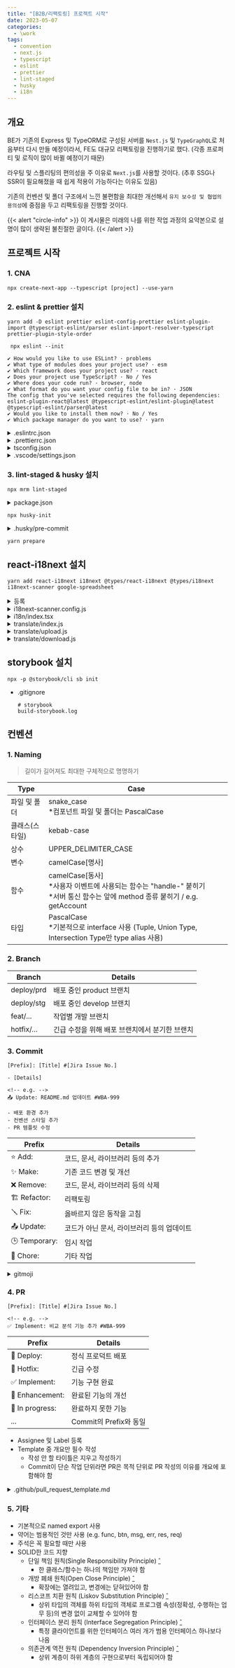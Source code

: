 ```yaml
---
title: "[B2B/리팩토링] 프로젝트 시작"
date: 2023-05-07
categories:
  - \work
tags:
  - convention
  - next.js
  - typescript
  - eslint
  - prettier
  - lint-staged
  - husky
  - i18n
---
```


## 개요

BE가 기존의 Express 및 TypeORM로 구성된 서버를 `Nest.js` 및 `TypeGraphQL`로 처음부터 다시 만들 예정이라서, FE도 대규모 리팩토링을 진행하기로 했다. (각종 프로퍼티 및 로직이 많이 바뀔 예정이기 때문)

라우팅 및 스플리팅의 편의성을 주 이유로 `Next.js`를 사용할 것이다. (추후 SSG나 SSR이 필요해졌을 때 쉽게 적용이 가능하다는 이유도 있음)

기존의 컨벤션 및 폴더 구조에서 느낀 불편함을 최대한 개선해서 `유지 보수성 및 협업의 용의성`에 중점을 두고 리팩토링을 진행할 것이다.

{{< alert "circle-info" >}}
이 게시물은 미래의 나를 위한 작업 과정의 요약본으로 설명이 많이 생략된 불친절한 글이다.
{{< /alert >}}

## 프로젝트 시작

### 1. CNA

```
npx create-next-app --typescript [project] --use-yarn
```

### 2. eslint & prettier 설치

```
yarn add -D eslint prettier eslint-config-prettier eslint-plugin-import @typescript-eslint/parser eslint-import-resolver-typescript prettier-plugin-style-order
```

```
 npx eslint --init
```

```
✔ How would you like to use ESLint? · problems
✔ What type of modules does your project use? · esm
✔ Which framework does your project use? · react
✔ Does your project use TypeScript? · No / Yes
✔ Where does your code run? · browser, node
✔ What format do you want your config file to be in? · JSON
The config that you've selected requires the following dependencies:
eslint-plugin-react@latest @typescript-eslint/eslint-plugin@latest @typescript-eslint/parser@latest
✔ Would you like to install them now? · No / Yes
✔ Which package manager do you want to use? · yarn
```

<details>
<summary>.eslintrc.json</summary>
<div markdown="1">

```json
{
  "env": {
    "browser": true,
    "es2021": true,
    "node": true
  },
  "extends": [
    "eslint:recommended",
    "plugin:react/recommended",
    "plugin:@typescript-eslint/recommended",
    "plugin:import/typescript",
    "plugin:import/recommended",
    "prettier"
  ],
  "overrides": [],
  "parser": "@typescript-eslint/parser",
  "parserOptions": {
    "ecmaVersion": "latest",
    "sourceType": "module"
  },
  "plugins": ["react", "react-hooks", "@typescript-eslint"],
  "settings": {
    "import/parsers": {
      "@typescript-eslint/parser": [".ts", ".tsx"]
    },
    "react": {
      "version": "detect"
    }
  },
  "rules": {
    "react/react-in-jsx-scope": 0,
    "import/no-unresolved": 0,
    "react-hooks/rules-of-hooks": 2,
    "react-hooks/exhaustive-deps": 2,
    "import/no-named-as-default-member": 0,
    "import/order": [
      "error",
      {
        "groups": [
          "builtin",
          "external",
          "internal",
          ["parent", "sibling", "index"],
          "type",
          "unknown"
        ],
        "pathGroups": [
          {
            "pattern": "./*.scss",
            "group": "type",
            "position": "after"
          }
        ],
        "alphabetize": {
          "order": "asc",
          "caseInsensitive": true
        },
        "newlines-between": "always"
      }
    ]
  }
}
```

</div>
</details>

<details>
<summary>.prettierrc.json</summary>
<div markdown="1">

```json
{
  "arrowParens": "always",
  "bracketSpacing": true,
  "htmlWhitespaceSensitivity": "css",
  "insertPragma": false,
  "jsxBracketSameLine": false,
  "jsxSingleQuote": false,
  "printWidth": 80,
  "proseWrap": "preserve",
  "quoteProps": "as-needed",
  "requirePragma": false,
  "semi": true,
  "singleQuote": false,
  "tabWidth": 2,
  "trailingComma": "all",
  "useTabs": false,
  "vueIndentScriptAndStyle": false
}
```

</div>
</details>

<details>
<summary>tsconfig.json</summary>
<div markdown="1">

```json
{
  "compilerOptions": {
    ...,
    "baseUrl": "./"

  },
  ...
}
```

</div>
</details>

<details>
<summary>.vscode/settings.json</summary>
<div markdown="1">

```json
{
  "editor.codeActionsOnSave": {
    "source.fixAll.eslint": true
  },
  "editor.formatOnSave": true,
  "editor.defaultFormatter": "esbenp.prettier-vscode",
  "css.lint.unknownAtRules": "ignore"
}
```

</div>
</details>

### 3. lint-staged & husky 설치

```
npx mrm lint-staged
```

<details>
<summary>package.json</summary>
<div markdown="1">

```json
"lint-staged": {
  "*.{js,jsx,ts,tsx,css}": [
    "prettier --write",
    "eslint --fix"
  ]
}
```

</div>
</details>

```
npx husky-init
```

<details>
<summary>.husky/pre-commit</summary>
<div markdown="1">

```
#!/usr/bin/env sh
. "$(dirname -- "$0")/_/husky.sh"

yarn lint-staged

```

</div>
</details>

```
yarn prepare
```

## react-i18next 설치

```
yarn add react-i18next i18next @types/react-i18next @types/i18next i18next-scanner google-spreadsheet
```

<details>
<summary>등록</summary>
<div markdown="1">

1. https://console.cloud.google.com/apis/dashboard
2. 사용자 인증 정보(Credentials) -> 사용자 인증 정보 만들기(CREATE CREDENTIALS) -> 서비스 계정(Service account)
3. 서비스 계정(Service Accounts)에서 방금 생성한 계정 클릭
   - 키(KEYS) 탭에서 JSON 파일로 새 키 만들기
   - 세부정보(DETAILS) 탭에서 이메일 복사 후 구글 스프레드 시트에서 공유 설정

- .gitignore

  ```.gitignore
  # i18n
  translate/.credentials
  ```

- .credentials/index.js

  ```js
  module.exports = {
    CREDS: /* 키(KEYS) 탭에서 만든 JSON 파일 */,
    SHEET_DOC_ID: /* 공유 시트의 문서 아이디 */,
    SHEET_ID: /* 공유 시트의 시트 아이디 */,
  };
  ```

</div>
</details>

<details>
<summary>i18next-scanner.config.js</summary>
<div markdown="1">

```js
/* eslint-disable import/order */
/* eslint-disable no-undef */
/* eslint-disable @typescript-eslint/no-var-requires */
const fs = require("fs");
const path = require("path");
const typescript = require("typescript");

const COMMON_EXTENSIONS = "/**/*.{js,jsx,ts,tsx,vue,html}";

module.exports = {
  input: [
    `./pages/${COMMON_EXTENSIONS}`,
    `./@apis/${COMMON_EXTENSIONS}`,
    `./@components/${COMMON_EXTENSIONS}`,
    `./@hooks/${COMMON_EXTENSIONS}`,
    `./@recoils/${COMMON_EXTENSIONS}`,
    `./@utils/${COMMON_EXTENSIONS}`,
  ],
  options: {
    debug: true,
    removeUnusedKeys: true,
    defaultLng: "ko-KR",
    //*i18n: 언어 추가 시 작성 필요
    lngs: ["ko-KR", "ko-KR", "en-US", "ja-JP", "vi-VN", "es-ES"],
    func: {
      list: ["i18n.t", "$i18n.t"],
      extensions: [".js", ".jsx"],
    },
    trans: {
      component: "Trans",
      i18nKey: "i18nKey",
      defaultsKey: "defaults",
      extensions: [".js", ".jsx"],
      fallbackKey: function (ns, value) {
        return value;
      },
      acorn: {
        ecmaVersion: 10,
        sourceType: "module",
      },
    },
    resource: {
      loadPath: path.join(__dirname, "/i18n/locales/{{lng}}/{{ns}}.json"),
      savePath: path.join(__dirname, "/i18n/locales/{{lng}}/{{ns}}.json"),
    },
    defaultValue(lng, ns, key) {
      const keyAsDefaultValue = ["ko-KR"];
      if (keyAsDefaultValue.includes(lng)) {
        const separator = "html";
        const value = key.includes(separator) ? "" : key;
        return value;
      }
      return "";
    },
    keySeparator: false,
    nsSeparator: false,
    prefix: "{{",
    suffix: "}}",
  },
  transform: (function typescriptTransform(
    options = {
      tsOptions: {
        target: "es2018",
      },
      extensions: [".ts", ".tsx"],
    }
  ) {
    return function transform(file, enc, done) {
      const { base, ext } = path.parse(file.path);

      if (
        options.extensions.includes(ext) &&
        !base.endsWith(".d.ts") &&
        base.indexOf("reportWebVitals.ts") === -1
      ) {
        const content = fs.readFileSync(file.path, enc);

        const { outputText } = typescript.transpileModule(content, {
          compilerOptions: options.tsOptions,
          fileName: path.basename(file.path),
        });

        this.parser.parseTransFromString(outputText);
        this.parser.parseFuncFromString(outputText);
      }

      done();
    };
  })({
    extensions: [".tsx", ".ts"],
    tsOptions: {
      target: "es5",
      module: "esnext",
    },
  }),
};
```

- `input`과 `options.resource`로 탐색 대상과 결과물 저장 위치 지정

</div>
</details>

<details>
<summary>i18n/index.tsx</summary>
<div markdown="1">

```js
import i18n from "i18next";
import { initReactI18next } from "react-i18next";

import enUS from "./locales/en-US/translation.json";
import esES from "./locales/es-ES/translation.json";
import jaJP from "./locales/ja-JP/translation.json";
import koKR from "./locales/ko-KR/translation.json";
import viVN from "./locales/vi-VN/translation.json";

export const LOCAL_CURRENT_LANGUAGE = "LOCAL_CURRENT_LANGUAGE";

//*i18n: 언어 추가 시 작성 필요
export type LanguageCode = keyof typeof RESOURCES;

export type LanguageName =
  | "한국어"
  | "English"
  | "日本語"
  | "Tiếng Việt"
  | "español";

export type LanguageInfo = [LanguageCode, LanguageName];

export const LANGUAGE_INFOS: LanguageInfo[] = [
  ["ko", "한국어"],
  ["en", "English"],
  ["ja", "日本語"],
  ["vi", "Tiếng Việt"],
  ["es", "español"],
];

const RESOURCES = {
  ko: { translation: koKR },
  en: { translation: enUS },
  ja: { translation: jaJP },
  vi: { translation: viVN },
  es: { translation: esES },
} as const;

const browserLanguage =
  typeof window !== "undefined"
    ? window.navigator.language.split("-")[0]
    : "en";

const userLanguage =
  typeof localStorage !== "undefined"
    ? localStorage.getItem(LOCAL_CURRENT_LANGUAGE) ?? browserLanguage
    : "en";

// eslint-disable-next-line import/no-named-as-default-member
i18n.use(initReactI18next).init({
  resources: RESOURCES,
  lng: userLanguage,
  fallbackLng: "en",
  debug: false,
  defaultNS: "translation",
  ns: "translation",
  keySeparator: false,
  interpolation: {
    escapeValue: true,
    alwaysFormat: true,
    format(value, format, lng) {
      if (format === "uppercase") return value.toUpperCase();
      if (typeof value === "number") return value.toLocaleString(lng);
      return value;
    },
  },
  react: {
    defaultTransParent: "div",
    transEmptyNodeValue: "",
    transSupportBasicHtmlNodes: true,
    transKeepBasicHtmlNodesFor: [
      "br",
      "strong",
      "i",
      "button",
      "a",
      "span",
      "div",
      "input",
    ],
    transWrapTextNodes: "",
  },
  nsSeparator: "=>", // default: ":"
  returnNull: false,
  returnEmptyString: false,
});

export default i18n;

export interface Ii18Next {
  // eslint-disable-next-line @typescript-eslint/ban-types
  t: (str: string, option?: Object) => string;
}

export const i18nextScanKey = (key: string): string => key;
```

</div>
</details>

<details>
<summary>translate/index.js</summary>
<div markdown="1">

```js
/* eslint-disable import/order */
/* eslint-disable no-undef */
/* eslint-disable @typescript-eslint/no-var-requires */
const { GoogleSpreadsheet } = require("google-spreadsheet");

const ENV = require("./.credentials/index.js");
const creds = require("./.credentials/" + ENV.CREDS);
const i18nextConfig = require("../i18next-scanner.config");

const spreadsheetDocId = ENV.SHEET_DOC_ID;
const ns = "translation";
const lngs = i18nextConfig.options.lngs;
const loadPath = i18nextConfig.options.resource.loadPath;
const localesPath = loadPath.replace("/{{lng}}/{{ns}}.json", "");
const rePluralPostfix = new RegExp(/_plural|_[\d]/g);
const sheetId = ENV.SHEET_ID;
const NOT_AVAILABLE_CELL = "_N/A";
//*i18n: 언어 추가 시 작성 필요
const columnKeyToHeader = {
  key: "key",
  "ko-KR": "ko-KR",
  "en-US": "en-US",
  "ja-JP": "ja-JP",
  "vi-VN": "vi-VN",
  "es-ES": "es-ES",
};

async function loadSpreadsheet() {
  // eslint-disable-next-line no-console
  console.info(
    "\u001B[32m",
    "=====================================================================================================================\n",
    "# i18next auto-sync using Spreadsheet\n\n",
    "  * Download translation resources from Spreadsheet and make /src/i18n/locales/{{lng}}/{{ns}}.json\n",
    "  * Upload translation resources to Spreadsheet.\n\n",
    `The Spreadsheet for translation is here (\u001B[34mhttps://docs.google.com/spreadsheets/d/${spreadsheetDocId}/#gid=${sheetId}\u001B[0m)\n`,
    "=====================================================================================================================",
    "\u001B[0m"
  );

  const doc = new GoogleSpreadsheet(spreadsheetDocId);

  await doc.useServiceAccountAuth(creds);

  await doc.loadInfo();

  return doc;
}

function getPureKey(key = "") {
  return key.replace(rePluralPostfix, "");
}

module.exports = {
  localesPath,
  loadSpreadsheet,
  getPureKey,
  ns,
  lngs,
  sheetId,
  columnKeyToHeader,
  NOT_AVAILABLE_CELL,
};
```

</div>
</details>

<details>
<summary>translate/upload.js</summary>
<div markdown="1">

```js
/* eslint-disable no-undef */
/* eslint-disable @typescript-eslint/no-var-requires */
const fs = require("fs");

const {
  loadSpreadsheet,
  localesPath,
  getPureKey,
  ns,
  lngs,
  sheetId,
  columnKeyToHeader,
  NOT_AVAILABLE_CELL,
} = require("./index");

//*i18n: 언어 추가 시 작성 필요
const headerValues = ["key", "ko-KR", "en-US", "ja-JP", "vi-VN", "es-ES"];

async function addNewSheet(doc, title, sheetId) {
  const sheet = await doc.addSheet({
    sheetId,
    title,
    headerValues,
  });

  return sheet;
}

async function updateTranslationsFromKeyMapToSheet(doc, keyMap) {
  const title = "B2Bv2";
  let sheet = doc.sheetsById[sheetId];
  if (!sheet) {
    sheet = await addNewSheet(doc, title, sheetId);
  }

  const rows = await sheet.getRows();

  const exsitKeys = {};
  const addedRows = [];
  rows.forEach((row) => {
    const key = row[columnKeyToHeader.key];
    if (keyMap[key]) {
      exsitKeys[key] = true;
    }
  });

  for (const [key, translations] of Object.entries(keyMap)) {
    if (!exsitKeys[key]) {
      const row = {
        [columnKeyToHeader.key]: key,
        ...Object.keys(translations).reduce((result, lng) => {
          const header = columnKeyToHeader[lng];
          result[header] = translations[lng];

          return result;
        }, {}),
      };

      addedRows.push(row);
    }
  }

  await sheet.addRows(addedRows);
}

function toJson(keyMap) {
  const json = {};

  Object.entries(keyMap).forEach(([, keysByPlural]) => {
    for (const [keyWithPostfix, translations] of Object.entries(keysByPlural)) {
      json[keyWithPostfix] = {
        ...translations,
      };
    }
  });

  return json;
}

function gatherKeyMap(keyMap, lng, json) {
  for (const [keyWithPostfix, translated] of Object.entries(json)) {
    const key = getPureKey(keyWithPostfix);

    if (!keyMap[key]) {
      keyMap[key] = {};
    }

    const keyMapWithLng = keyMap[key];
    if (!keyMapWithLng[keyWithPostfix]) {
      keyMapWithLng[keyWithPostfix] = lngs.reduce((initObj, lng) => {
        initObj[lng] = NOT_AVAILABLE_CELL;

        return initObj;
      }, {});
    }

    keyMapWithLng[keyWithPostfix][lng] = translated;
  }
}

async function updateSheetFromJson() {
  const doc = await loadSpreadsheet();

  fs.readdir(localesPath, (error, lngs) => {
    if (error) {
      throw error;
    }

    const keyMap = {};

    lngs.forEach((lng) => {
      const localeJsonFilePath = `${localesPath}/${lng}/${ns}.json`;

      // eslint-disable-next-line no-sync
      const json = fs.readFileSync(localeJsonFilePath, "utf8");

      gatherKeyMap(keyMap, lng, JSON.parse(json));
    });

    updateTranslationsFromKeyMapToSheet(doc, toJson(keyMap));
  });
}

updateSheetFromJson();
```

</div>
</details>

<details>
<summary>translate/download.js</summary>
<div markdown="1">

```js
/* eslint-disable no-undef */
/* eslint-disable @typescript-eslint/no-var-requires */
const fs = require("fs");

const mkdirp = require("mkdirp");

const {
  loadSpreadsheet,
  localesPath,
  ns,
  lngs,
  sheetId,
  columnKeyToHeader,
  NOT_AVAILABLE_CELL,
} = require("./index");

/**
 * fetch translations from google spread sheet and transform to json
 * @param {GoogleSpreadsheet} doc GoogleSpreadsheet document
 * @returns [object] translation map
 * {
 *   "ko-KR": {
 *     "key": "value"
 *   },
 *   "en-US": {
 *     "key": "value"
 *   },
 * }
 */
async function fetchTranslationsFromSheetToJson(doc) {
  const sheet = doc.sheetsById[sheetId];
  if (!sheet) {
    return {};
  }

  const lngsMap = {};
  const rows = await sheet.getRows();

  rows.forEach((row) => {
    const key = row[columnKeyToHeader.key];
    lngs.forEach((lng) => {
      const translation = row[columnKeyToHeader[lng]];
      if (translation === NOT_AVAILABLE_CELL) {
        return;
      }

      if (!lngsMap[lng]) {
        lngsMap[lng] = {};
      }

      lngsMap[lng][key] = translation || "";
    });
  });

  return lngsMap;
}

function checkAndMakeLocaleDir(dirPath, subDirs) {
  return new Promise((resolve) => {
    subDirs.forEach((subDir, index) => {
      mkdirp(`${dirPath}/${subDir}`, (err) => {
        if (err) {
          throw err;
        }

        if (index === subDirs.length - 1) {
          resolve();
        }
      });
    });
  });
}

async function updateJsonFromSheet() {
  await checkAndMakeLocaleDir(localesPath, lngs);

  const doc = await loadSpreadsheet();
  const lngsMap = await fetchTranslationsFromSheetToJson(doc);

  fs.readdir(localesPath, (error, lngs) => {
    if (error) {
      throw error;
    }

    lngs.forEach((lng) => {
      const localeJsonFilePath = `${localesPath}/${lng}/${ns}.json`;

      const jsonString = JSON.stringify(lngsMap[lng], null, 2);

      fs.writeFile(localeJsonFilePath, jsonString, "utf8", (err) => {
        if (err) {
          throw err;
        }
      });
    });
  });
}

updateJsonFromSheet();
```

</div>
</details>

## storybook 설치

```
npx -p @storybook/cli sb init
```

- .gitignore

  ```
  # storybook
  build-storybook.log
  ```

## 컨벤션

### 1. Naming

> 길이가 길어져도 최대한 구체적으로 명명하기

| Type           | Case                                                                                                                                    |
| -------------- | --------------------------------------------------------------------------------------------------------------------------------------- |
| 파일 및 폴더   | snake_case<br/>\*컴포넌트 파일 및 폴더는 PascalCase                                                                                     |
| 클래스(스타일) | kebab-case                                                                                                                              |
| 상수           | UPPER_DELIMITER_CASE                                                                                                                    |
| 변수           | camelCase[명사]                                                                                                                         |
| 함수           | camelCase[동사]<br/>\*사용자 이벤트에 사용되는 함수는 "handle-" 붙히기<br/>\*서버 통신 함수는 앞에 method 종류 붙히기 / e.g. getAccount |
| 타입           | PascalCase<br/>\*기본적으로 interface 사용 (Tuple, Union Type, Intersection Type만 type alias 사용)                                     |

### 2. Branch

| Branch     | Details                                        |
| ---------- | ---------------------------------------------- |
| deploy/prd | 배포 중인 product 브랜치                       |
| deploy/stg | 배포 중인 develop 브랜치                       |
| feat/...   | 작업별 개발 브랜치                             |
| hotfix/…   | 긴급 수정을 위해 배포 브랜치에서 분기한 브랜치 |

### 3. Commit

```
[Prefix]: [Title] #[Jira Issue No.]

- [Details]

<!-- e.g. -->
📤 Update: README.md 업데이트 #WBA-999

- 배포 환경 추가
- 컨벤션 스타일 추가
- PR 템플릿 수정
```

| Prefix        | Details                                    |
| ------------- | ------------------------------------------ |
| ⭐️ Add:      | 코드, 문서, 라이브러리 등의 추가           |
| ✨ Make:      | 기존 코드 변경 및 개선                     |
| ❌ Remove:    | 코드, 문서, 라이브러리 등의 삭제           |
| 🏗 Refactor:   | 리팩토링                                   |
| 🪛 Fix:       | 옳바르지 않은 동작을 고침                  |
| 📤 Update:    | 코드가 아닌 문서, 라이브러리 등의 업데이트 |
| 🕒 Temporary: | 임시 작업                                  |
| 🧹 Chore:     | 기타 작업                                  |

<details>
<summary>gitmoji</summary>
<div markdown="1">

```json
"gitmoji.onlyUseCustomEmoji": true,
"gitmoji.outputType": "emoji",
"gitmoji.addCustomEmoji": [
  {
    "emoji": "⭐️ Add:",
    "code": ":add:",
    "description": "코드, 문서, 라이브러리 등의 추가"
  },
  {
    "emoji": "✨ Make:",
    "code": ":make:",
    "description": "기존 코드 변경 및 개선"
  },
  {
    "emoji": "❌ Remove:",
    "code": ":remove:",
    "description": "코드, 문서, 라이브러리 등의 삭제"
  },
  {
    "emoji": "🏗 Refactor:",
    "code": ":refactor:",
    "description": "리팩토링"
  },
  {
    "emoji": "🪛 Fix:",
    "code": ":fix:",
    "description": "옳바르지 않은 동작을 고침"
  },
  {
    "emoji": "📤 Update:",
    "code": ":update:",
    "description": "코드가 아닌 문서, 라이브러리 등의 업데이트"
  },
  {
    "emoji": "🕒 Temporary:",
    "code": ":Temporary:",
    "description": "임시 작업"
  },
  {
    "emoji": "🧹 Chore:",
    "code": ":chore:",
    "description": "기타 작업"
  }
],
```

</div>
</details>

### 4. PR

```
[Prefix]: [Title] #[Jira Issue No.]

<!-- e.g. -->
✅ Implement: 비교 분석 기능 추가 #WBA-999
```

| Prefix          | Details                |
| --------------- | ---------------------- |
| 🚀 Deploy:      | 정식 프로덕트 배포     |
| 🚨 Hotfix:      | 긴급 수정              |
| ✅ Implement:   | 기능 구현 완료         |
| 💫 Enhancement: | 완료된 기능의 개선     |
| 🚧 In progress: | 완료하지 못한 기능     |
| ...             | Commit의 Prefix와 동일 |

- Assignee 및 Label 등록
- Template 중 개요만 필수 작성
  - 작성 안 할 타이틀은 지우고 작성하기
  - Commit이 단순 작업 단위라면 PR은 목적 단위로 PR 작성의 이유를 개요에 포함해야 함

<details>
<summary>.github/pull_request_template.md</summary>
<div markdown="1">

```md
<!-- # [Prefix]: [Title] #[Jira Issue No.] -->
<!-- # Assignee 및 Label 등록 -->
<!-- # Template 중 개요만 필수 작성 (작성 안 할 타이틀은 지우기) -->
<!-- # Prefix는 Label과 일치 -->

## 개요\*

## 작업 내용

## 변경 로직

## 사용방법

## 기타
```

</div>
</details>

### 5. 기타

- 기본적으로 named export 사용
- 약어는 범용적인 것만 사용 (e.g. func, btn, msg, err, res, req)
- 주석은 꼭 필요할 때만 사용
- SOLID한 코드 지향
  - 단일 책임 원칙(Single Responsibility Principle) [ˆ](https://ko.wikipedia.org/wiki/%EB%8B%A8%EC%9D%BC_%EC%B1%85%EC%9E%84_%EC%9B%90%EC%B9%99)
    - 한 클래스/함수는 하나의 책임만 가져야 함
  - 개방 폐쇄 원칙(Open Close Principle) [ˆ](https://ko.wikipedia.org/wiki/%EA%B0%9C%EB%B0%A9-%ED%8F%90%EC%87%84_%EC%9B%90%EC%B9%99)
    - 확장에는 열려있고, 변경에는 닫혀있어야 함
  - 리스코프 치환 원칙 (Liskov Substitution Principle) [ˆ](https://ko.wikipedia.org/wiki/%EB%A6%AC%EC%8A%A4%EC%BD%94%ED%94%84_%EC%B9%98%ED%99%98_%EC%9B%90%EC%B9%99)
    - 상위 타입의 객체를 하위 타입의 객체로 프로그램 속성(정확성, 수행하는 업무 등)의 변경 없이 교체할 수 있어야 함
  - 인터페이스 분리 원칙 (Interface Segregation Principle) [ˆ](https://ko.wikipedia.org/wiki/%EC%9D%B8%ED%84%B0%ED%8E%98%EC%9D%B4%EC%8A%A4_%EB%B6%84%EB%A6%AC_%EC%9B%90%EC%B9%99)
    - 특정 클라이언트를 위한 인터페이스 여러 개가 범용 인터페이스 하나보다 나음
  - 의존관계 역전 원칙 (Dependency Inversion Principle) [ˆ](https://ko.wikipedia.org/wiki/%EC%9D%98%EC%A1%B4%EA%B4%80%EA%B3%84_%EC%97%AD%EC%A0%84_%EC%9B%90%EC%B9%99)
    - 상위 계층이 하위 계층의 구현으로부터 독립되어야 함
